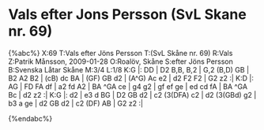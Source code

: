 # Vals efter Jons Persson (SvL Skane nr. 69)

{%abc%}
X:69
T:Vals efter Jöns Persson
T:(SvL Skåne nr. 69)
R:Vals
Z:Patrik Månsson, 2009-01-28
O:Roalöv, Skåne
S:efter Jöns Persson
B:Svenska Låtar Skåne
M:3/4
L:1/8
K:G
|: DD | D2 B,B, B,2 | G,2 (B,D) GB | B2 A2 B2 | (cB) dc BA | (GF) GB d2 |
(A^G) Ac e2 | d2 F2 F2 | G2 z2 :|
K:D 
|: AG | FD FA df | a2 fd A2 | BA ^GA ce |
g4 g2 | gf ef ge | ed cd fA | BA ^GA Bc | d2 z2 :|
K:G
|: d2 | e3 d BG |
D2 GB d2 | c2 (3(DFA) c2 | d2 (3(GBd) g2 | b3 a ge | d2 GB d2 | c2 (DF) AB | G2 z2 :|

{%endabc%}

